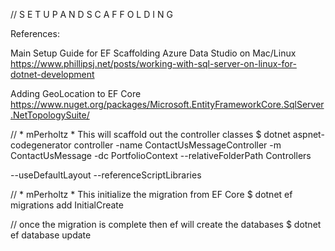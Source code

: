 // S E T U P  A N D  S C A F F O L D I N G

References: 

Main Setup Guide for EF Scaffolding Azure Data Studio on Mac/Linux
https://www.phillipsj.net/posts/working-with-sql-server-on-linux-for-dotnet-development

Adding GeoLocation to EF Core
https://www.nuget.org/packages/Microsoft.EntityFrameworkCore.SqlServer.NetTopologySuite/



// * mPerholtz * This will scaffold out the controller classes 
$ dotnet aspnet-codegenerator controller -name ContactUsMessageController -m ContactUsMessage -dc PortfolioContext --relativeFolderPath Controllers
 
--useDefaultLayout --referenceScriptLibraries

// * mPerholtz * This initialize the migration from EF Core 
$ dotnet ef migrations add InitialCreate

// once the migration is complete then ef will create the databases
$ dotnet ef database update


